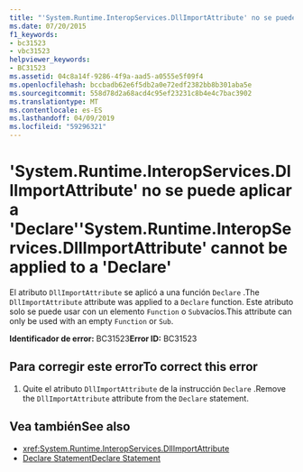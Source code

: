 ```yaml
---
title: "'System.Runtime.InteropServices.DllImportAttribute' no se puede aplicar a 'Declare'"
ms.date: 07/20/2015
f1_keywords:
- bc31523
- vbc31523
helpviewer_keywords:
- BC31523
ms.assetid: 04c8a14f-9286-4f9a-aad5-a0555e5f09f4
ms.openlocfilehash: bccbadb62e6f5db2a0e72edf2382bb8b301aba5e
ms.sourcegitcommit: 558d78d2a68acd4c95ef23231c8b4e4c7bac3902
ms.translationtype: MT
ms.contentlocale: es-ES
ms.lasthandoff: 04/09/2019
ms.locfileid: "59296321"
---
```

# <a name="systemruntimeinteropservicesdllimportattribute-cannot-be-applied-to-a-declare"></a><span data-ttu-id="f1fb6-102">'System.Runtime.InteropServices.DllImportAttribute' no se puede aplicar a 'Declare'</span><span class="sxs-lookup"><span data-stu-id="f1fb6-102">'System.Runtime.InteropServices.DllImportAttribute' cannot be applied to a 'Declare'</span></span>
<span data-ttu-id="f1fb6-103">El atributo `DllImportAttribute` se aplicó a una función `Declare` .</span><span class="sxs-lookup"><span data-stu-id="f1fb6-103">The `DllImportAttribute` attribute was applied to a `Declare` function.</span></span> <span data-ttu-id="f1fb6-104">Este atributo solo se puede usar con un elemento `Function` o `Sub`vacíos.</span><span class="sxs-lookup"><span data-stu-id="f1fb6-104">This attribute can only be used with an empty `Function` or `Sub`.</span></span>  
  
 <span data-ttu-id="f1fb6-105">**Identificador de error:** BC31523</span><span class="sxs-lookup"><span data-stu-id="f1fb6-105">**Error ID:** BC31523</span></span>  
  
## <a name="to-correct-this-error"></a><span data-ttu-id="f1fb6-106">Para corregir este error</span><span class="sxs-lookup"><span data-stu-id="f1fb6-106">To correct this error</span></span>  
  
1. <span data-ttu-id="f1fb6-107">Quite el atributo `DllImportAttribute` de la instrucción `Declare` .</span><span class="sxs-lookup"><span data-stu-id="f1fb6-107">Remove the `DllImportAttribute` attribute from the `Declare` statement.</span></span>  
  
## <a name="see-also"></a><span data-ttu-id="f1fb6-108">Vea también</span><span class="sxs-lookup"><span data-stu-id="f1fb6-108">See also</span></span>

- <xref:System.Runtime.InteropServices.DllImportAttribute>
- [<span data-ttu-id="f1fb6-109">Declare Statement</span><span class="sxs-lookup"><span data-stu-id="f1fb6-109">Declare Statement</span></span>](../../visual-basic/language-reference/statements/declare-statement.md)
